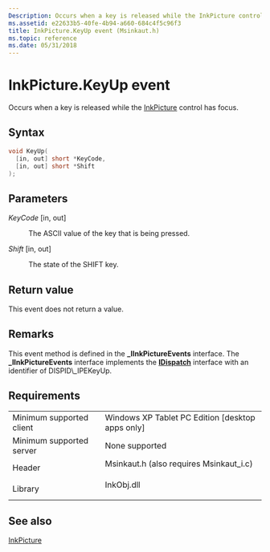 ```yaml
---
Description: Occurs when a key is released while the InkPicture control has focus.
ms.assetid: e22633b5-40fe-4b94-a660-684c4f5c96f3
title: InkPicture.KeyUp event (Msinkaut.h)
ms.topic: reference
ms.date: 05/31/2018
---
```


# InkPicture.KeyUp event

Occurs when a key is released while the [InkPicture](inkpicture-control-reference.md) control has focus.

## Syntax


```C++
void KeyUp(
  [in, out] short *KeyCode,
  [in, out] short *Shift
);
```



## Parameters

<dl> <dt>

*KeyCode* \[in, out\]
</dt> <dd>

The ASCII value of the key that is being pressed.

</dd> <dt>

*Shift* \[in, out\]
</dt> <dd>

The state of the SHIFT key.

</dd> </dl>

## Return value

This event does not return a value.

## Remarks

This event method is defined in the **\_IInkPictureEvents** interface. The **\_IInkPictureEvents** interface implements the [**IDispatch**](https://msdn.microsoft.com/library/ms221608(v=VS.71).aspx) interface with an identifier of DISPID\_IPEKeyUp.

## Requirements



|                                     |                                                                                                                     |
|-------------------------------------|---------------------------------------------------------------------------------------------------------------------|
| Minimum supported client<br/> | Windows XP Tablet PC Edition \[desktop apps only\]<br/>                                                       |
| Minimum supported server<br/> | None supported<br/>                                                                                           |
| Header<br/>                   | <dl> <dt>Msinkaut.h (also requires Msinkaut\_i.c)</dt> </dl> |
| Library<br/>                  | <dl> <dt>InkObj.dll</dt> </dl>                               |



## See also

<dl> <dt>

[InkPicture](inkpicture-control-reference.md)
</dt> </dl>

 

 




